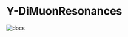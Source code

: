 # Y-DiMuonResonances

![docs](https://github.com/zenith378/Y-DiMuonResonances/actions/workflows/doc.yml/badge.svg)
